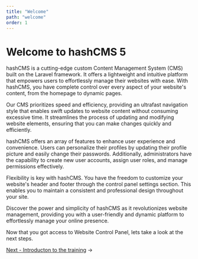 ```yaml
---
title: "Welcome"
path: "welcome"
order: 1
---
```


# Welcome to hashCMS 5

hashCMS is a cutting-edge custom Content Management System (CMS) built on the Laravel framework. It offers a lightweight and intuitive platform that empowers users to effortlessly manage their websites with ease. With hashCMS, you have complete control over every aspect of your website's content, from the homepage to dynamic pages.

Our CMS prioritizes speed and efficiency, providing an ultrafast navigation style that enables swift updates to website content without consuming excessive time. It streamlines the process of updating and modifying website elements, ensuring that you can make changes quickly and efficiently.

hashCMS offers an array of features to enhance user experience and convenience. Users can personalize their profiles by updating their profile picture and easily change their passwords. Additionally, administrators have the capability to create new user accounts, assign user roles, and manage permissions effectively.

Flexibility is key with hashCMS. You have the freedom to customize your website's header and footer through the control panel settings section. This enables you to maintain a consistent and professional design throughout your site.

Discover the power and simplicity of hashCMS as it revolutionizes website management, providing you with a user-friendly and dynamic platform to effortlessly manage your online presence.

Now that you got access to Website Control Panel, lets take a look at the next steps.

[Next - Introducton to the training](intro.md) ->